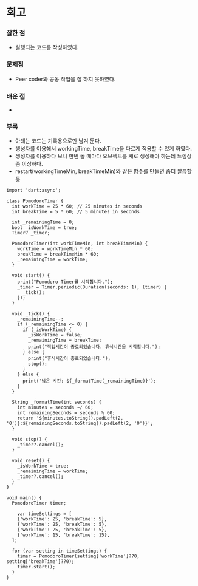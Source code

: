 # 회고

### 잘한 점
- 실행되는 코드를 작성하였다.

### 문제점
- Peer coder와 공동 작업을 잘 하지 못하였다.

### 배운 점
- 

### 부록
- 아래는 코드는 기록용으로만 남겨 둔다.
- 생성자를 이용해서 workingTime, breakTime을 다르게 적용할 수 있게 하였다.
- 생성자를 이용하다 보니 한번 돌 때마다 오브젝트를 새로 생성해야 하는데 느낌상 좀 이상하다.
- restart(workingTimeMin, breakTimeMin)와 같은 함수를 만들면 좀더 깔끔할 듯

```
import 'dart:async';

class PomodoroTimer {
  int workTime = 25 * 60; // 25 minutes in seconds
  int breakTime = 5 * 60; // 5 minutes in seconds

  int _remainingTime = 0;
  bool _isWorkTime = true;
  Timer? _timer;

  PomodoroTimer(int workTimeMin, int breakTimeMin) {
    workTime = workTimeMin * 60;
    breakTime = breakTimeMin * 60;
    _remainingTime = workTime;
  }

  void start() {
    print("Pomodoro Timer를 시작합니다.");
    _timer = Timer.periodic(Duration(seconds: 1), (timer) {
      _tick();
    });
  }

  void _tick() {
    _remainingTime--;
    if (_remainingTime <= 0) {
      if (_isWorkTime) {
        _isWorkTime = false;
        _remainingTime = breakTime;
        print("작업시간이 종료되었습니다. 휴식시간을 시작합니다.");
      } else {
        print("휴식시간이 종료되었습니다.");
        stop();
      }
    } else {
      print('남은 시간: ${_formatTime(_remainingTime)}');
    }
  }

  String _formatTime(int seconds) {
    int minutes = seconds ~/ 60;
    int remainingSeconds = seconds % 60;
    return '${minutes.toString().padLeft(2, '0')}:${remainingSeconds.toString().padLeft(2, '0')}';
  }

  void stop() {
    _timer?.cancel();
  }

  void reset() {
    _isWorkTime = true;
    _remainingTime = workTime;
    _timer?.cancel();
  }
}

void main() {
  PomodoroTimer timer;

    var timeSettings = [
    {'workTime': 25, 'breakTime': 5},
    {'workTime': 25, 'breakTime': 5},
    {'workTime': 25, 'breakTime': 5},
    {'workTime': 15, 'breakTime': 15},
  ];

  for (var setting in timeSettings) {
    timer = PomodoroTimer(setting['workTime']??0, setting['breakTime']??0);
    timer.start();
  }
}

```